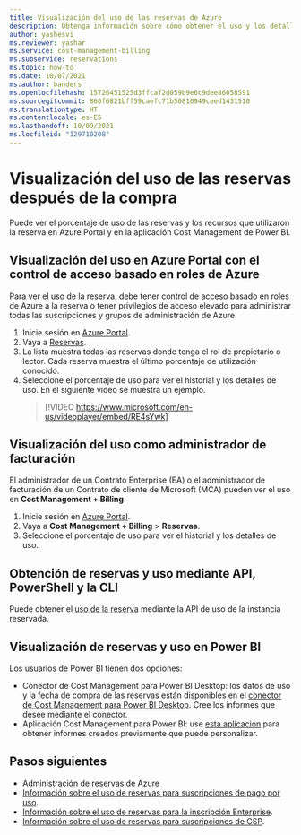 ```yaml
---
title: Visualización del uso de las reservas de Azure
description: Obtenga información sobre cómo obtener el uso y los detalles de la reserva.
author: yashesvi
ms.reviewer: yashar
ms.service: cost-management-billing
ms.subservice: reservations
ms.topic: how-to
ms.date: 10/07/2021
ms.author: banders
ms.openlocfilehash: 15726451525d3ffcaf2d059b9e6c9dee86058591
ms.sourcegitcommit: 860f6821bff59caefc71b50810949ceed1431510
ms.translationtype: HT
ms.contentlocale: es-ES
ms.lasthandoff: 10/09/2021
ms.locfileid: "129710208"
---
```

# <a name="view-reservation-utilization-after-purchase"></a>Visualización del uso de las reservas después de la compra

Puede ver el porcentaje de uso de las reservas y los recursos que utilizaron la reserva en Azure Portal y en la aplicación Cost Management de Power BI.

## <a name="view-utilization-in-the-azure-portal-with-azure-rbac-access"></a>Visualización del uso en Azure Portal con el control de acceso basado en roles de Azure

Para ver el uso de la reserva, debe tener control de acceso basado en roles de Azure a la reserva o tener privilegios de acceso elevado para administrar todas las suscripciones y grupos de administración de Azure.

1. Inicie sesión en [Azure Portal](https://portal.azure.com).
1. Vaya a [Reservas](https://portal.azure.com/#blade/Microsoft_Azure_Reservations/ReservationsBrowseBlade).
1. La lista muestra todas las reservas donde tenga el rol de propietario o lector. Cada reserva muestra el último porcentaje de utilización conocido.
1. Seleccione el porcentaje de uso para ver el historial y los detalles de uso. En el siguiente vídeo se muestra un ejemplo.
   > [!VIDEO https://www.microsoft.com/en-us/videoplayer/embed/RE4sYwk] 

## <a name="view-utilization-as-billing-administrator"></a>Visualización del uso como administrador de facturación

El administrador de un Contrato Enterprise (EA) o el administrador de facturación de un Contrato de cliente de Microsoft (MCA) pueden ver el uso en **Cost Management + Billing**.

1. Inicie sesión en [Azure Portal](https://portal.azure.com).
1. Vaya a **Cost Management + Billing** > **Reservas**.
1. Seleccione el porcentaje de uso para ver el historial y los detalles de uso.

## <a name="get-reservations-and-utilization-using-apis-powershell-and-cli"></a>Obtención de reservas y uso mediante API, PowerShell y la CLI

Puede obtener el [uso de la reserva](/rest/api/billing/enterprise/billing-enterprise-api-reserved-instance-usage) mediante la API de uso de la instancia reservada.

## <a name="see-reservations-and-utilization-in-power-bi"></a>Visualización de reservas y uso en Power BI

Los usuarios de Power BI tienen dos opciones:

- Conector de Cost Management para Power BI Desktop: los datos de uso y la fecha de compra de las reservas están disponibles en el [conector de Cost Management para Power BI Desktop](/power-bi/desktop-connect-azure-cost-management). Cree los informes que desee mediante el conector.
- Aplicación Cost Management para Power BI: use [esta aplicación](https://appsource.microsoft.com/product/power-bi/costmanagement.azurecostmanagementapp) para obtener informes creados previamente que puede personalizar.

## <a name="next-steps"></a>Pasos siguientes

- [Administración de reservas de Azure](manage-reserved-vm-instance.md)
- [Información sobre el uso de reservas para suscripciones de pago por uso](understand-reserved-instance-usage.md).
- [Información sobre el uso de reservas para la inscripción Enterprise](understand-reserved-instance-usage-ea.md).
- [Información sobre el uso de reservas para suscripciones de CSP](/partner-center/azure-reservations).
